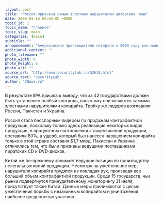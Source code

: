 ```yaml
---
layout: post
title: "Россия признана самым злостным нарушителем авторских прав"
date: 2005-02-16 00:00:00 +0000
topic_id: 1
topic_name: "Главное"
topic_slug: main
categories: [main]
subtitle: ""
announcement: "Американские производители потеряли в 2004 году как минимум $13,4 млрд. за счет незаконных продаж контрафактной продукции, сообщает AFP. К такому выводу пришел Альянс по защите интеллектуальной собственности IIPA в ходе проводимого им исследования. Мониторингу подверглись такая продукция, как компьютерные и видеоигры, видеофильмы, программное обеспечение и т.д."
additional_content: ""
photo_filename: ""
photo_width: 0
photo_height: 0
photo_alt: ""
source_url: "http://www.securitylab.ru/52630.html"
source_text: "SecurityLab"
author: "CNews.ru"
---
```

В результате IIPA пришла к выводу, что за 42 государствами должен быть установлен особый контроль, поскольку они являются самыми злостными нарушителями копирайта. Тройку же лидеров возглавили Россия, Пакистан и Украина.

Россия стала бесспорным лидером по продажам контрафактной продукции, поскольку только здесь реализация некоторых видов продукции, в процентном соотношении к лицензионной продукции, составила 80%, а ущерб, который был нанесен нарушением копирайта только в этой стране составил $1,7 млрд. Пакистан и Украина отличились тем, что были признаны ведущими поставщиками пиратских CD и DVD-дисков.

Китай же по-прежнему занимает ведущие позиции по производству нелегальных копий продукции. Несмотря на ужесточение мер, нарушители копирайта трудятся не покладая рук, производя все больший объем контрафактной продукции. Среди 15 государств, чьи рынки подвергнутся принудительному мониторингу 31 июля, присутствует также Китай. Данные меры принимаются с целью ужесточения борьбы с незаконным копирайтом и уничтожения наиболее вредоносных участков.
